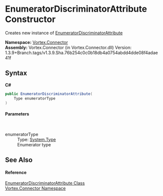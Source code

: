 # EnumeratorDiscriminatorAttribute Constructor 
 

Creates new instance of <a href="T_Vortex_Connector_EnumeratorDiscriminatorAttribute.md">EnumeratorDiscriminatorAttribute</a>

**Namespace:**&nbsp;<a href="N_Vortex_Connector.md">Vortex.Connector</a><br />**Assembly:**&nbsp;Vortex.Connector (in Vortex.Connector.dll) Version: 1.3.9+Branch.tags/v1.3.9.Sha.76b254c0c0b18db4a0754abdd4dde08f4adae41f

## Syntax

**C#**<br />
``` C#
public EnumeratorDiscriminatorAttribute(
	Type enumeratorType
)
```


#### Parameters
&nbsp;<dl><dt>enumeratorType</dt><dd>Type: <a href="https://docs.microsoft.com/dotnet/api/system.type" target="_blank">System.Type</a><br />Enumerator type</dd></dl>

## See Also


#### Reference
<a href="T_Vortex_Connector_EnumeratorDiscriminatorAttribute.md">EnumeratorDiscriminatorAttribute Class</a><br /><a href="N_Vortex_Connector.md">Vortex.Connector Namespace</a><br />